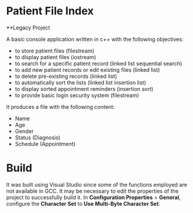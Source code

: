 # Patient File Index

**Legacy Project

A basic console application written in c++ with the following objectives:
- to store patient files (filestream)
- to display patient files (iostream)
- to search for a specific patient record (linked list sequential search)
- to add new patient records or edit existing files (linked list)
- to delete pre-existing records (linked list)
- to automatically sort the lists (linked list insertion list)
- to display sorted appointment reminders (insertion sort)
- to provide basic login security system (filestream)

It produces a file with the following content:
- Name
- Age
- Gender
- Status (Diagnosis)
- Schedule (Appointment)

# Build

It was built using Visual Studio since some of the functions employed are not available in GCC.
It may be necessary to edit the properties of the project to successfully build it.
In **Configuration Properties** > **General**, configure the **Character Set** to **Use Multi-Byte Character Set**.